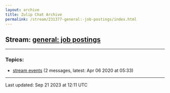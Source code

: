 ```yaml
---
layout: archive
title: Zulip Chat Archive
permalink: /stream/231377-general:-job-postings/index.html
---
```


## Stream: [general: job postings](https://mattecapu.github.io/ct-zulip-archive/stream/231377-general:-job-postings/index.html)
---

### Topics:

* [stream events](topic/topic_stream.20events.html) (2 messages, latest: Apr 06 2020 at 05:33)

<hr><p>Last updated: Sep 21 2023 at 12:11 UTC</p>